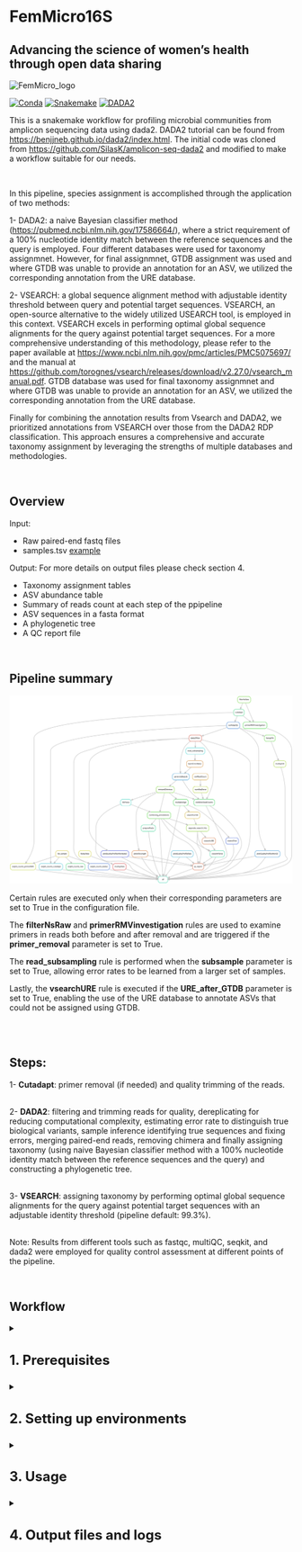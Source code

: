 
# FemMicro16S
## Advancing the science of women’s health through open data sharing
<img width="300" alt="FemMicro_logo" src="https://github.com/SycuroLab/FemMicro16S/assets/54686930/955597f7-8a13-485f-b4d9-aa17c02dddf8">

[![Conda](https://img.shields.io/badge/conda-v22.11.1-lightgrey)](https://docs.conda.io/en/latest/)
[![Snakemake](https://img.shields.io/badge/snakemake-7.32.4-blue)](https://snakemake.bitbucket.io)
[![DADA2](https://img.shields.io/badge/DADA2-v1.26.0-orange)](https://benjjneb.github.io/dada2/index.html)


This is a snakemake workflow for profiling microbial communities from amplicon sequencing
data using dada2. DADA2 tutorial can be found from https://benjjneb.github.io/dada2/index.html. The initial code was cloned from https://github.com/SilasK/amplicon-seq-dada2 and modified to make a workflow suitable for our needs.

<br>

In this pipeline, species assignment is accomplished through the application of two methods:

1- DADA2: a naive Bayesian classifier method (https://pubmed.ncbi.nlm.nih.gov/17586664/), where a strict requirement of a 100% nucleotide identity match between the reference sequences and the query is employed. Four different databases were used for taxonomy assignmnet. However, for final assignmnet, GTDB assignment was used and where GTDB was unable to provide an annotation for an ASV, we utilized the corresponding annotation from the URE database.

2- VSEARCH: a global sequence alignment method with adjustable identity threshold between query and potential target sequences.
VSEARCH, an open-source alternative to the widely utilized USEARCH tool, is employed in this context. VSEARCH excels in performing optimal global sequence alignments for the query against potential target sequences.
For a more comprehensive understanding of this methodology, please refer to the paper available at https://www.ncbi.nlm.nih.gov/pmc/articles/PMC5075697/ and the manual at https://github.com/torognes/vsearch/releases/download/v2.27.0/vsearch_manual.pdf. GTDB database was used for final taxonomy assignmnet and where GTDB was unable to provide an annotation for an ASV, we utilized the corresponding annotation from the URE database.

Finally for combining the annotation results from Vsearch and DADA2, we prioritized annotations from VSEARCH over those from the DADA2 RDP classification. This approach ensures a comprehensive and accurate taxonomy assignment by leveraging the strengths of multiple databases and methodologies.

<br>

## Overview

Input: 
* Raw paired-end fastq files
* samples.tsv [example](example_files/samples.tsv)

Output:
For more details on output files please check section 4.

* Taxonomy assignment tables
* ASV abundance table
* Summary of reads count at each step of the ppipeline
* ASV sequences in a fasta format
* A phylogenetic tree
* A QC report file

<br> 

## Pipeline summary

<img src="dag.svg" width= auto height= auto >

<br> 

Certain rules are executed only when their corresponding parameters are set to True in the configuration file.

The **filterNsRaw** and **primerRMVinvestigation** rules are used to examine primers in reads both before and after removal and are triggered if the **primer_removal** parameter is set to True.

The **read_subsampling** rule is performed when the **subsample** parameter is set to True, allowing error rates to be learned from a larger set of samples.

Lastly, the **vsearchURE** rule is executed if the **URE_after_GTDB** parameter is set to True, enabling the use of the URE database to annotate ASVs that could not be assigned using GTDB.

<br>
<br>


## Steps:

1-	**Cutadapt**: primer removal (if needed) and quality trimming of the reads.
<br>
<br> 

2-	**DADA2**: filtering and trimming reads for quality, dereplicating for reducing computational complexity, estimating error rate to distinguish true biological variants, sample inference identifying true sequences and fixing errors, merging paired-end reads, removing chimera and finally assigning taxonomy (using naive Bayesian classifier method with a 100% nucleotide identity match between the reference sequences and the query) and constructing a phylogenetic tree.
<br> 
<br> 

3-	**VSEARCH**: assigning taxonomy by performing optimal global sequence alignments for the query against potential target sequences with an adjustable identity threshold (pipeline default: 99.3%).
<br> 
<br> 

Note: Results from different tools such as fastqc, multiQC, seqkit, and dada2 were employed for quality control assessment at different points of the pipeline.

<br> 


## Workflow

<details>
<summary><h3 style="font-size: 24px;">1. Prerequisites</h3></summary>
    
Please install the following tool before running this workflow. Please request an interactive session before starting the installation step by running the following command:

```bash
    salloc --mem=20G --time=05:00:00
```

conda (miniconda): https://conda.io/projects/conda/en/stable/user-guide/install/linux.html

</details>


<details>

<summary><h3 style="font-size: 24px;">2. Setting up environments</h3></summary>

Note: 
After installation, verify the installation of each tool by executing its name followed by the flag '-h'. For example, use fastqc -h to check if FastQC is installed. This command should display the help information or usage instructions for the tool, indicating successful installation.

For packages installed in R, initiate an R session within the same environment. Confirm the package installation by executing the library("package name") command, replacing "package name" with the actual name of the package. This will load the package in R, showing that it is properly installed and accessible in the current environment.

Next we need to set up a few environments to use in different steps of the pipeline.

#### 2.1. snakemake environment

```bash
conda activate base

conda install -c conda-forge mamba

mamba create --name snakemake

mamba activate snakemake

mamba install -c conda-forge -c bioconda snakemake==7.32.4

pip install pyyaml
```
<br>

#### 2.2. dada2 environment

To install r and dada2:

```bash
conda create -n dada2 -c conda-forge -c bioconda -c defaults --override-channels bioconductor-dada2
```

To activate the environment and install the required packages (dplyr, gridExtra, ggplot2, DECIPHER, Biostrings, limma) locally in R:

```bash
conda activate dada2
conda install bioconda::seqtk
```

to open an R session within the dada2 environment type R, (dada2) [username@hostname ~]$ R


```bash
install.packages("gridExtra")
install.packages("ggplot2")
install.packages("dplyr")
if (!require("BiocManager", quietly = TRUE))
    install.packages("BiocManager")
BiocManager::install("DECIPHER")
BiocManager::install("Biostrings")
BiocManager::install("limma")
```

to quit R type q(), (dada2) [username@hostname ~]$ q() and deactivate the environment:

```bash
conda deactivate
```

<br>

#### 2.3. QC environment

To install fastqc, multiQC, cutadapt, and seqkit tools for quality control in a new environment:

```bash
conda create --name QC
conda activate QC
conda install -c bioconda fastqc==0.11.8
conda install pip
pip install multiqc
pip install pandas==1.5.3
pip install cutadapt
conda install -c bioconda seqkit
conda deactivate
```

<br>

#### 2.4 fastree_mafft environment 

To create an environment for generating a phylogenetic tree and a fasta file of ASVs:

```bash
conda create -n fastree_mafft
conda activate fastree_mafft
conda install -c bioconda fasttree
conda deactivate
```

<br>

#### 2.5 rmd environment

```bash
conda create -n rmd
conda activate rmd
conda install -c conda-forge r-base
conda install -c conda-forge pandoc
conda install -c conda-forge r-tidyverse
conda install bioconda::bioconductor-dada2
conda install conda-forge::r-kableextra
conda install conda-forge::r-ggpubr
```

to open an R session within the rmd environment type R, (rmd) [username@hostname ~]$ R

```bash
install.packages('DT')
install.packages("ggplot2")
install.packages("dplyr")
if (!require("BiocManager", quietly = TRUE))
    install.packages("BiocManager")
BiocManager::install("phyloseq") #This takes a while
install.packages("remotes")
remotes::install_github("cpauvert/psadd")
BiocManager::install("limma")
install.packages("RColorBrewer")
install.packages("waterfalls")
install.packages("plotly")
```

to quit R type q(), (rmd) [username@hostname ~]$ q() and deactivate the environment:

```bash
conda deactivate
```

<br>

#### 2.6 vsearch environment

```
conda create -n vsearch
conda activate vsearch
conda install -c "bioconda/label/cf201901" vsearch
conda deactivate
```

</details>
 

<details>
<summary><h3 style="font-size: 24px;">3. Usage</h3></summary> 

Then please follow these steps to set up and run the pipeline.

#### 3.1 Make sure that all the environments are set up and required packages are installed.
<br>

#### 3.2 Navigate to your project directory and clone this repository into that directory using the following command:
<br>

```bash
git clone https://github.com/SycuroLab/FemMicro16S.git
```

#### 3.3 Use prepare.py script to generate the samples.tsv file as an input for this pipeline using the following command: 
<br>

```<DIR>``` is the location of the raw fastq files.

```bash
python utils/scripts/common/prepare.py <DIR>
```

#### 3.4 Make sure to configure the config.yaml file.
<br>

| Parameter | Description | Example/Default |
| -------------- | --------------- | ------------ |
| input_dir | path of the input directory | "/home/data" |
| output_dir | name and path to the output directory | "output" |
| path | path to the main snakemake directory | "/home/analysis/dada2_snakemake_workflow" |
| forward_read_suffix, reverse_read_suffix | Forward and reverse reads format | "_R1" "_R2" |
| primer_removal | Set to TRUE to remove primers | False |
| fwd_primer | Forward primer sequence | "CTGTCTCTTAT..." |
| rev_primer | Reverse primer sequence | "CTGTCTCTTAT..." |
| fwd_primer_rc | Forward primer reverse complement sequence | "CTGTCTCTTAT..." |
| rev_primer_rc | Reverse primer reverse complement sequence | "CTGTCTCTTAT..." |
| min_overlap | minimum overlap length for primer detection | 15 |
| max_e | maximum error rate allowed in primer match/detection | 0.1 |
| qf, qr | quality trimming score | numeric e.g. 20 |
| min_len | minimum length of reads kept | numeric e.g. 50 |
| Positive_samples | Positive control samples to visualize in qc report | "pos_ctrl_1\\|pos_ctrl_2" |
| threads | number of threads to be used | numeric e.g. 20 |
| truncLen | trimming reads at this length | numeric e.g. 260, separately set for forward and reverse reads |
| maxEE | After truncation, reads with higher than maxEE "expected errors" will be discarded. Expected errors are calculated from the nominal definition of the quality score: EE= sum(10^(-Q/10)) | numeric e.g. 2, separately set for forward and reverse reads  |
| truncQ | Truncating reads at the first instance of a quality score less than or equal to truncQ | 2 |
| subsample | Subsampling reads for learning error rates | False |
| subsample2LearnErrorRate | Percentage of reads from each sample to be used | 0.25 |
| learn_nbases | minimum number of total bases to use for error rate learning | 100000000 |
| chimera_method | method used for chimera detection | consensus |
| Identity | minimum percent identity for a hit to be considered a match | percentage e.g. 0.993 |
| Maxaccepts | maximum number of hits to consider per query | numeric e.g. 30 |
| URE_after_GTDB | running URE after GTDB using VSEARCH taxonomy assignment | False |
| RDP_dbs, vsearch_DBs | databases used for taxonomy assignment | |

<br>

#### 3.5 Download the taxonomy databases from http://www2.decipher.codes/Downloads.html that you plan to use in utils/databases/ and consequently set the path for them in the config file

#### 3.6 Once confident with all the parameters first run the snakemake dry run command to make sure that pipeline is working.
 <br>

⚠️ **Note: Please make sure to change parameters in dada2_sbatch.sh and cluster.json files based on your SLURM HPC cluster resources before running the pipeline.**


 ```bash
 snakemake -np
 ```
Then snakemake can be executed by the following bash script:
 
 ```bash
 sbatch dada2_sbatch.sh
 ```
</details>


<details>
<summary><h3 style="font-size: 24px;">4. Output files and logs</h3></summary> 
 
To make sure that the pipeline is run completely, we need to check the log and output files.

| Path | File | Description |
| -------------- | --------------- | ------------ |
| . | record_dada2.id.err,record_dada2.id.out | report of pipeline run duratuion and reason if pipeline stopped running |
| ./logs | file.out, file.err | All pipeline steps' log files showing output and possible errors |
| ./output/snakemake_files | snakemake result files | A copy of all snakemake files and logs to avoid rewritting them by upcoming re-runs |
| ./output/dada2 | seqtab_nochimeras.csv| ASVs abundance across sampels |
| ./output/dada2 | Nreads.tsv | Read count at each step of the QC and following dada2 pipeline |
| ./output/phylogeny | ASV_seq.fasta | Fasta sequences of the ASVs generated (headers are the same as the sequences) |
| ./output/phylogeny | ASV_tree.nwk | Phylogenetic tree in newick format |
| ./output/QC_html_report | qc_report.html | Quality, counts and length distribution of reads, prevalence/abundance and length distribution of ASVs in all samples, all samples bacterial composition profile |
| ./output/taxonomy | GTDB_RDP.tsv, GTDB_RDP_boostrap.rds | RDP classified annotations using GTDB DB and taxonomy assignmnet scores out of 100 |
| ./output/taxonomy | RDP_RDP.tsv, RDP_RDP_boostrap.rds | RDP classified annotations using RDP DB and taxonomy assignmnet scores out of 100 |
| ./output/taxonomy | Silva_RDP.tsv, Saliva_RDP_boostrap.rds | RDP classified annotations using Saliva DB and taxonomy assignmnet scores out of 100 |
| ./output/taxonomy | URE_RDP.tsv, URE_RDP_boostrap.rds | RDP classified annotations using URE DB and taxonomy assignmnet scores out of 100 |
| ./output/taxonomy | annotation_combined_dada2.txt | ASV abundance and their annotation from all 4 databases (GTDB, RDP, Saliva, URE) side by side across samples |
| ./output/vserach/GTDB/ | Vsearh_GTDB_raw.tsv | Raw output result from vsearch with tab-separated uclust-like format using GTDB database |
| ./output/vsearch/URE/ | Vsearh_URE_raw.tsv | Raw output result from vsearch with tab-separated uclust-like format using URE database only for ASVs that were not annotated by vsearch using GTDB DB |
| ./output/vsearch/ | vsearch/Final_uncollapsed_output.tsv | Vsearch assignment for ASVs, hits in separate rows |
| ./output/vsearch/ | vsearch/Final_colapsed_output.tsv | Vsearch assignment for unique ASVs per row with different hits at species level collapsed |
| ./output/taxonomy/ | vsearch_output.tsv | Taxonomy assignmnet reaults using vsearch and GTDB |
| ./output/taxonomy | vsearch_dada2_merged.tsv | merged vsearch (GTDB/URE) and dada2 annotations (GTDB/RDP?Silva/URE), corresponding abundance across samples, and final annotation with priority of vsearch (GTDB then URE, if GTDB annotation is NA) over dada2 (GTDB then URE) |
| ./output/primer_status | primer_existance_raw.csv , primer_existance_trimmed.csv | Files to show primers existance before and after primer removal, if applicable |



</details>
